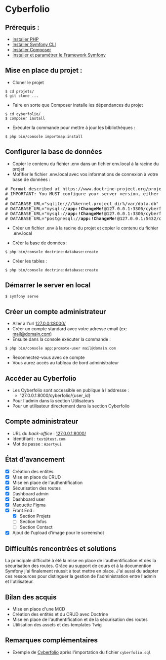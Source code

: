 # Cyberfolio

## Prérequis :

- [Installer PHP](https://www.php.net/manual/en/install.php)
- [Installer Symfony CLI](https://symfony.com/download)
- [Installer Composer](https://getcomposer.org/download/)
- [Installer et paramétrer le Framework Symfony](https://symfony.com/doc/current/setup.html)

## Mise en place du projet :

- Cloner le projet

````
$ cd projets/
$ git clone ...
````

- Faire en sorte que Composer installe les dépendances du projet

````
$ cd cyberfolio/
$ composer install
````

- Exécuter la commande pour mettre à jour les bibliothèques :
```
$ php bin/console importmap:install
```

## Configurer la base de données

- Copier le contenu du fichier .env dans un fichier env.local à la racine du projet
- Mofifier le fichier .env.local avec vos informations de connexion à votre base de données :

<pre>
# Format described at https://www.doctrine-project.org/projects/doctrine-dbal/en/latest/reference/configuration.html#connecting-using-a-url
# IMPORTANT: You MUST configure your server version, either here or in config/packages/doctrine.yaml
#
# DATABASE_URL="sqlite:///%kernel.project_dir%/var/data.db"
# DATABASE_URL="mysql://<b>app:!ChangeMe!</b>@127.0.0.1:3306/cyberfolio?serverVersion=8.0.32&charset=utf8mb4"
# DATABASE_URL="mysql://<b>app:!ChangeMe!</b>@127.0.0.1:3306/cyberfolio?serverVersion=10.4.28-MariaDB&charset=utf8mb4"
# DATABASE_URL="postgresql://<b>app:!ChangeMe!</b>@127.0.0.1:5432/cyberfolio?serverVersion=16&charset=utf8"
</pre>

- Créer un fichier .env à la racine du projet et copier le contenu du fichier .env.local

- Créer la base de données :

````
$ php bin/console doctrine:database:create
````

- Créer les tables :

````
$ php bin/console doctrine:database:create
````

## Démarrer le server en local

````
$ symfony serve
````

## Créer un compte administrateur

- Aller à l'url [127.0.0.1:8000/](127.0.0.1:8000/)
- Créer un compte standard avec votre adresse email (ex: mail@domain.com)
- Ensuite dans la console exécuter la commande :

```
$ php bin/console app:promote-user mail@domain.com
```

- Reconnectez-vous avec ce compte
- Vous aurez accès au tableau de bord administrateur

## Accéder au Cyberfolio

- Les Cyberfolio sont accessible en publique à l'addresse :
  - 127.0.0.1:8000/cyberfolio/{user_id}
- Pour l'admin dans la section Utilisateurs
- Pour un utilisateur directement dans la section Cyberfolio

## Compte administrateur

- URL du *back-office* : [127.0.0.1:8000/](127.0.0.1:8000/)
- Identifiant : `test@test.com`
- Mot de passe : `Azertyui`

## État d'avancement

- [x] Création des entités
- [x] Mise en place du CRUD
- [x] Mise en place de l'authentification
- [x] Sécurisation des routes
- [x] Dashboard admin
- [x] Dashboard user
- [x] [Maquette Figma](https://www.figma.com/proto/8TROFXo2sJLoTgsbkxUWxe/Untitled?node-id=32-711&t=GFIveranbQIGQK26-1)
- [x] Front End :
  - [x] Section Projets
  - [ ] Section Infos
  - [ ] Section Contact
- [x] Ajout de l'upload d'image pour le screenshot

## Difficultés rencontrées et solutions

La principale difficulté à été la mise en place de l'authentification et des la sécurisation des routes. Grâce au
support de cours et à la documention Symfony j'ai finalement réussit à tout mettre en place. J'ai aussi du adapter ces
ressources pour distinguer la gestion de l'administration entre l'admin et l'utilisateur.

## Bilan des acquis

- Mise en place d'une MCD
- Création des entités et du CRUD avec Doctrine
- Mise en place de l'authentification et de la sécurisation des routes
- Utilisation des assets et des templates Twig

## Remarques complémentaires

- Exemple de [Cyberfolio](127.0.0.1:8000/cyberfolio/7) après l'importation du fichier `cyberfolio.sql`